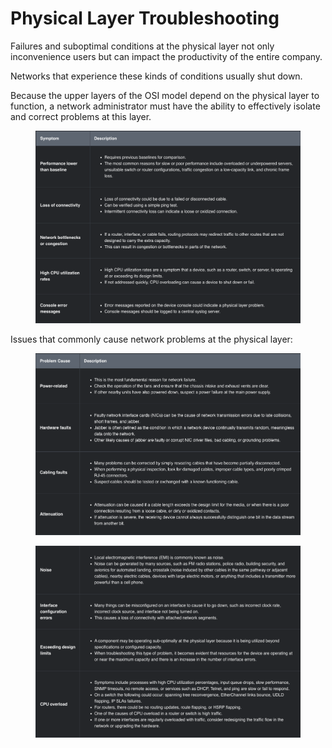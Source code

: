 # Physical Layer Troubleshooting

Failures and suboptimal conditions at the physical layer not only inconvenience users but can impact the productivity of the entire company.&#x20;

Networks that experience these kinds of conditions usually shut down.&#x20;

Because the upper layers of the OSI model depend on the physical layer to function, a network administrator must have the ability to effectively isolate and correct problems at this layer.

<figure><img src="../../../.gitbook/assets/Screenshot 2024-12-22 at 15.59.48.png" alt=""><figcaption></figcaption></figure>

Issues that commonly cause network problems at the physical layer:

<figure><img src="../../../.gitbook/assets/Screenshot 2024-12-22 at 16.02.09.png" alt=""><figcaption></figcaption></figure>

<figure><img src="../../../.gitbook/assets/Screenshot 2024-12-22 at 16.02.43.png" alt=""><figcaption></figcaption></figure>

